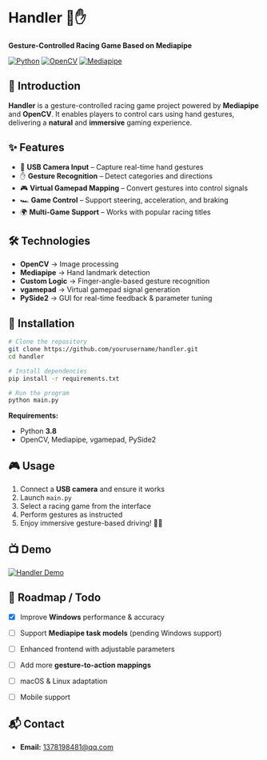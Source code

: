 
# Handler 🚗✋

**Gesture-Controlled Racing Game Based on Mediapipe**

[![Python](https://img.shields.io/badge/Python-3.8-blue.svg)](https://www.python.org/)
[![OpenCV](https://img.shields.io/badge/OpenCV-Image%20Processing-green)](https://opencv.org/)
[![Mediapipe](https://img.shields.io/badge/Mediapipe-Hand%20Tracking-orange)](https://developers.google.com/mediapipe)

## 📖 Introduction

**Handler** is a gesture-controlled racing game project powered by **Mediapipe** and **OpenCV**.
It enables players to control cars using hand gestures, delivering a **natural** and **immersive** gaming experience.


## ✨ Features

* 🎥 **USB Camera Input** – Capture real-time hand gestures
* ✋ **Gesture Recognition** – Detect categories and directions
* 🎮 **Virtual Gamepad Mapping** – Convert gestures into control signals
* 🏎 **Game Control** – Support steering, acceleration, and braking
* 🌍 **Multi-Game Support** – Works with popular racing titles


## 🛠 Technologies

* **OpenCV** → Image processing
* **Mediapipe** → Hand landmark detection
* **Custom Logic** → Finger-angle-based gesture recognition
* **vgamepad** → Virtual gamepad signal generation
* **PySide2** → GUI for real-time feedback & parameter tuning


## 🚀 Installation

```bash
# Clone the repository
git clone https://github.com/yourusername/handler.git
cd handler

# Install dependencies
pip install -r requirements.txt

# Run the program
python main.py
```

**Requirements:**

* Python **3.8**
* OpenCV, Mediapipe, vgamepad, PySide2


## 🎮 Usage

1. Connect a **USB camera** and ensure it works
2. Launch `main.py`
3. Select a racing game from the interface
4. Perform gestures as instructed
5. Enjoy immersive gesture-based driving! 🚗💨


## 📺 Demo

[![Handler Demo](https://res.cloudinary.com/marcomontalbano/image/upload/v1694251204/video_to_markdown/images/youtube--EMBXtiW4zEc-c05b58ac6eb4c4700831b2b3070cd403.jpg)](https://www.youtube.com/watch?v=EMBXtiW4zEc "Handler Demo")


## 📌 Roadmap / Todo

* [x] Improve **Windows** performance & accuracy
* [ ] Support **Mediapipe task models** (pending Windows support)
* [ ] Enhanced frontend with adjustable parameters
* [ ] Add more **gesture-to-action mappings**
* [ ] macOS & Linux adaptation
* [ ] Mobile support


## 📬 Contact

* **Email:** [1378198481@qq.com](mailto:1378198481@qq.com)
